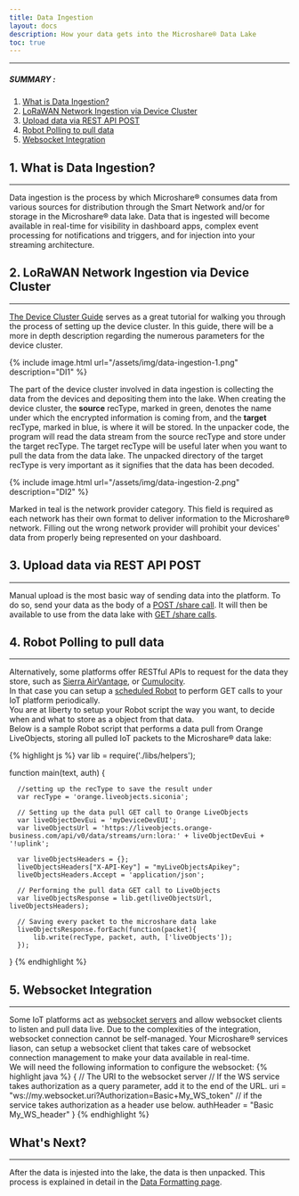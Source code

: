 ```yaml
---
title: Data Ingestion
layout: docs
description: How your data gets into the Microshare® Data Lake
toc: true
---
```


---------------------------------------
##### SUMMARY : 

1. [What is Data Ingestion?](./#1-what-is-data-ingestion)
2. [LoRaWAN Network Ingestion via Device Cluster](./#2-new-process)
3. [Upload data via REST API POST](./#3-ingesting-data-manually)
4. [Robot Polling to pull data](./#4-how-do-i-set-up-my-device-cluster-to-ingest-my-data-automatically-into-the-data-lake)
5. [Websocket Integration](./#5-how-does-the-data-ingestion-process-work)

## 1. What is Data Ingestion? 

---------------------------------------

Data ingestion is the process by which Microshare® consumes data from various sources for distribution through the Smart Network and/or for storage in the Microshare® data lake. Data that is ingested will become available in real-time for visibility in dashboard apps, complex event processing for notifications and triggers, and for injection into your streaming architecture.


## 2. LoRaWAN Network Ingestion via Device Cluster

---------------------------------------

[The Device Cluster Guide](/docs/2/technical/microshare-platform/device-cluster-guide/) serves as a great tutorial for walking you through the process of setting up the device cluster. In this guide, there will be a more in depth description regarding the numerous parameters for the device cluster. 


{% include image.html url="/assets/img/data-ingestion-1.png" description="DI1" %}

The part of the device cluster involved in data ingestion is collecting the data from the devices and depositing them into the lake. When creating the device cluster, the **source** recType, marked in green, denotes the name under which the encrypted information is coming from, and the **target** recType, marked in blue, is where it will be stored. In the unpacker code, the program will read the data stream from the source recType and store under the target recType. The target recType will be useful later when you want to pull the data from the data lake. The unpacked directory of the target recType is very important as it signifies that the data has been decoded. 

{% include image.html url="/assets/img/data-ingestion-2.png" description="DI2" %}

Marked in teal is the network provider category. This field is required as each network has their own format to deliver information to the Microshare® network. Filling out the wrong network provider will prohibit your devices' data from properly being represented on your dashboard. 

## 3. Upload data via REST API POST
---------------------------------------

Manual upload is the most basic way of sending data into the platform.
To do so, send your data as the body of a [POST /share call](/assets/html/api-ms.html#request-shares-create-one-share). It will then be available to use from the data lake with [GET /share calls](/assets/html/api-ms.html#request-shares-get-one-share). 

## 4. Robot Polling to pull data
---------------------------------------

Alternatively, some platforms offer RESTful APIs to request for the data they store, such as [Sierra AirVantage](https://airvantage.net/#offers), or [Cumulocity](https://www.cumulocity.com/).  
In that case you can setup a [scheduled Robot](/docs/2/technical/microshare-platform-advanced/robots-guide/#c-triggered-vs-scheduled) to perform GET calls to your IoT platform periodically.  
You are at liberty to setup your Robot script the way you want, to decide when and what to store as a object from that data.  
Below is a sample Robot script that performs a data pull from Orange LiveObjects, storing all pulled IoT packets to the Microshare® data lake:

{% highlight js %}
  var lib = require('./libs/helpers');

  function main(text, auth) {
      
      //setting up the recType to save the result under
      var recType = 'orange.liveobjects.siconia';

      // Setting up the data pull GET call to Orange LiveObjects
      var liveObjectDevEui = 'myDeviceDevEUI';
      var liveObjectsUrl = 'https://liveobjects.orange-business.com/api/v0/data/streams/urn:lora:' + liveObjectDevEui + '!uplink';
      
      var liveObjectsHeaders = {};
      liveObjectsHeaders["X-API-Key"] = "myLiveObjectsApikey";
      liveObjectsHeaders.Accept = 'application/json';

      // Performing the pull data GET call to LiveObjects
      var liveObjectsResponse = lib.get(liveObjectsUrl, liveObjectsHeaders);

      // Saving every packet to the microshare data lake
      liveObjectsResponse.forEach(function(packet){
          lib.write(recType, packet, auth, ['liveObjects']);
      });
      
  }
{% endhighlight %}
  
## 5. Websocket Integration
---------------------------------------

Some IoT platforms act as [websocket servers](https://en.wikipedia.org/wiki/WebSocket) and allow websocket clients to listen and pull data live. Due to the complexities of the integration, websocket connection cannot be self-managed.
Your Microshare® services liason, can setup a websocket client that takes care of websocket connection management to make your data available in real-time.  
We will need the following information to configure the websocket:
{% highlight java %}
{
  // The URI to the websocket server
  // If the WS service takes authorization as a query parameter, add it to the end of the URL.
  uri = "ws://my.websocket.uri?Authorization=Basic+My_WS_token"
  // if the service takes authorization as a header use below.
  authHeader = "Basic My_WS_header"
}
{% endhighlight %}

## What's Next?
---------------------------------------

After the data is injested into the lake, the data is then unpacked. This process is explained in detail in the [Data Formatting page](/docs/2/technical/microshare-platform-advanced/data-formatting/).


